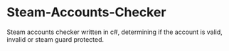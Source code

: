 # Steam-Accounts-Checker
Steam accounts checker written in c#, determining if the account is valid, invalid or steam guard protected.
